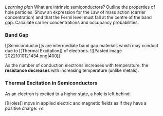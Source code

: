 *Learning plan*
What are intrinsic semiconductors? 
Outline the properties of hole particles. 
Show an expression for the Law of mass action (carrier concentration) and that the Fermi level must fall at the centre of the band gap. 
Calculate carrier concentrations and occupancy probabilities.

### Band Gap
[[Semiconductor]]s are intermediate band gap materials which may conduct due to [[Thermal Excitation]] of electrons.
![[Pasted image 20221010121434.png|400]]

As the number of conduction electrons increases with temperature, the **resistance decreases** with increasing temperature (unlike metals).

### Thermal Excitation in Semiconductors
As an electron is excited to a higher state, a hole is left behind.

[[Holes]] move in applied electric and magnetic fields as if they have a positive charge: $+e$

